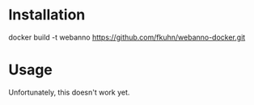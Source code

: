 Installation
============

docker build -t webanno https://github.com/fkuhn/webanno-docker.git

Usage
=====

Unfortunately, this doesn't work yet.
